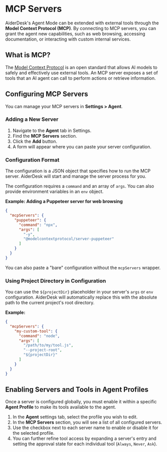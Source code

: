 # MCP Servers

AiderDesk's Agent Mode can be extended with external tools through the **Model Context Protocol (MCP)**. By connecting to MCP servers, you can grant the agent new capabilities, such as web browsing, accessing documentation, or interacting with custom internal services.

## What is MCP?

The [Model Context Protocol](https://modelcontextprotocol.io/) is an open standard that allows AI models to safely and effectively use external tools. An MCP server exposes a set of tools that an AI agent can call to perform actions or retrieve information.

## Configuring MCP Servers

You can manage your MCP servers in **Settings > Agent**.

### Adding a New Server

1.  Navigate to the **Agent** tab in Settings.
2.  Find the **MCP Servers** section.
3.  Click the **Add** button.
4.  A form will appear where you can paste your server configuration.

### Configuration Format

The configuration is a JSON object that specifies how to run the MCP server. AiderDesk will start and manage the server process for you.

The configuration requires a `command` and an array of `args`. You can also provide environment variables in an `env` object.

**Example: Adding a Puppeteer server for web browsing**
```json
{
  "mcpServers": {
    "puppeteer": {
      "command": "npx",
      "args": [
        "-y",
        "@modelcontextprotocol/server-puppeteer"
      ]
    }
  }
}
```

You can also paste a "bare" configuration without the `mcpServers` wrapper.

### Using Project Directory in Configuration

You can use the `${projectDir}` placeholder in your server's `args` or `env` configuration. AiderDesk will automatically replace this with the absolute path to the current project's root directory.

**Example:**
```json
{
  "mcpServers": {
    "my-custom-tool": {
      "command": "node",
      "args": [
        "/path/to/my/tool.js",
        "--project-root",
        "${projectDir}"
      ]
    }
  }
}
```

## Enabling Servers and Tools in Agent Profiles

Once a server is configured globally, you must enable it within a specific **Agent Profile** to make its tools available to the agent.

1.  In the **Agent** settings tab, select the profile you wish to edit.
2.  In the **MCP Servers** section, you will see a list of all configured servers.
3.  Use the checkbox next to each server name to enable or disable it for the selected profile.
4.  You can further refine tool access by expanding a server's entry and setting the approval state for each individual tool (`Always`, `Never`, `Ask`).
